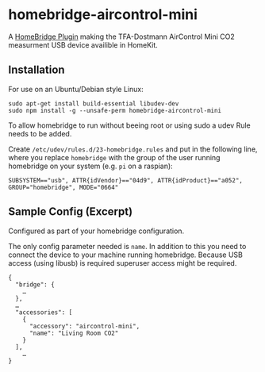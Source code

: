 # homebridge-aircontrol-mini

A [HomeBridge Plugin](https://github.com/nfarina) making the TFA-Dostmann AirControl Mini CO2 measurment USB device availible in HomeKit.

## Installation

For use on an Ubuntu/Debian style Linux: 

```
sudo apt-get install build-essential libudev-dev
sudo npm install -g --unsafe-perm homebridge-aircontrol-mini
```

To allow homebridge to run without beeing root or using sudo a udev Rule needs to be added. 

Create `/etc/udev/rules.d/23-homebridge.rules` and put in the following line, where you replace `homebridge` with the group of the user running homebridge on your system (e.g. `pi` on a raspian):

```
SUBSYSTEM=="usb", ATTR{idVendor}=="04d9", ATTR{idProduct}=="a052", GROUP="homebridge", MODE="0664"
```


## Sample Config (Excerpt)

Configured as part of your homebridge configuration.

The only config parameter needed is `name`. In addition to this you need to connect the device to your machine running homebridge. Because USB access (using libusb) is required superuser access might be required.


```
{
  "bridge": {
    …
  },
  …
  "accessories": [
    {
      "accessory": "aircontrol-mini",
      "name": "Living Room CO2"
    }
  ],
	…
}

```